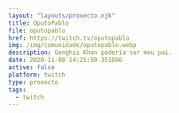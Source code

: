 ```yaml
---
layout: "layouts/proxecto.njk"
title: OputoPablo
file: oputopablo
href: https://twitch.tv/oputopablo
img: /img/comunidade/oputopablo.webp
description: Genghis Khan podería ser meu pai.
date: 2020-11-08 14:21:50.351886
active: false
platform: twitch
type: proxecto
tags:
  - twitch
---
```

